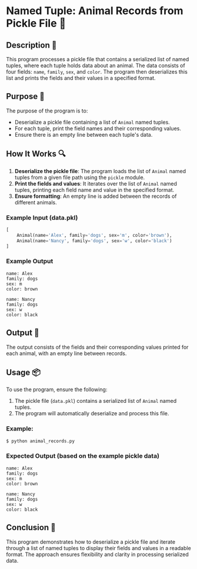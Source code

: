 # Named Tuple: Animal Records from Pickle File 📝

## Description 📝

This program processes a pickle file that contains a serialized list of named tuples, where each tuple holds data about an animal.
The data consists of four fields: `name`, `family`, `sex`, and `color`.
The program then deserializes this list and prints the fields and their values in a specified format.

## Purpose 🎯

The purpose of the program is to:

-   Deserialize a pickle file containing a list of `Animal` named tuples.
-   For each tuple, print the field names and their corresponding values.
-   Ensure there is an empty line between each tuple's data.

## How It Works 🔍

1. **Deserialize the pickle file**: The program loads the list of `Animal` named tuples from a given file path using the `pickle` module.
2. **Print the fields and values**: It iterates over the list of `Animal` named tuples, printing each field name and value in the specified format.
3. **Ensure formatting**: An empty line is added between the records of different animals.

### Example Input (data.pkl)

```python
[
    Animal(name='Alex', family='dogs', sex='m', color='brown'),
    Animal(name='Nancy', family='dogs', sex='w', color='black')
]
```

### Example Output

```
name: Alex
family: dogs
sex: m
color: brown

name: Nancy
family: dogs
sex: w
color: black
```

## Output 📜

The output consists of the fields and their corresponding values printed for each animal, with an empty line between records.

## Usage 📦

To use the program, ensure the following:

1. The pickle file (`data.pkl`) contains a serialized list of `Animal` named tuples.
2. The program will automatically deserialize and process this file.

### Example:

```bash
$ python animal_records.py
```

### Expected Output (based on the example pickle data)

```
name: Alex
family: dogs
sex: m
color: brown

name: Nancy
family: dogs
sex: w
color: black
```

## Conclusion 🚀

This program demonstrates how to deserialize a pickle file and iterate through a list of named tuples to display their fields and values in a readable format.
The approach ensures flexibility and clarity in processing serialized data.
